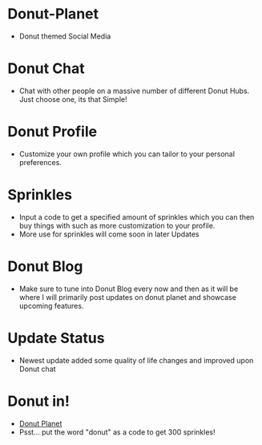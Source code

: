 # Donut-Planet
- Donut themed Social Media
# Donut Chat
- Chat with other people on a massive number of different Donut Hubs. Just choose one, its that Simple!
# Donut Profile
- Customize your own profile which you can tailor to your personal preferences.
# Sprinkles
- Input a code to get a specified amount of sprinkles which you can then buy things with such as more customization to your profile.
- More use for sprinkles will come soon in later Updates
# Donut Blog
- Make sure to tune into Donut Blog every now and then as it will be where I will primarily post updates on donut planet and showcase upcoming features.
# Update Status
- Newest update added some quality of life changes and improved upon Donut chat
# Donut in!
- [Donut Planet](https://donut-planet.donutdellsprinkles.repl.co/)
- Psst... put the word "donut" as a code to get 300 sprinkles!
